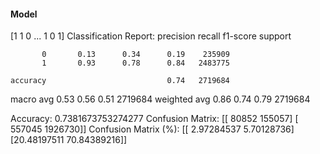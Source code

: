 #### Model
[1 1 0 ... 1 0 1]
Classification Report:
              precision    recall  f1-score   support

           0       0.13      0.34      0.19    235909
           1       0.93      0.78      0.84   2483775

    accuracy                           0.74   2719684
   macro avg       0.53      0.56      0.51   2719684
weighted avg       0.86      0.74      0.79   2719684

Accuracy: 0.7381673753274277
Confusion Matrix:
[[  80852  155057]
 [ 557045 1926730]]
Confusion Matrix (%):
[[ 2.97284537  5.70128736]
 [20.48197511 70.84389216]]
